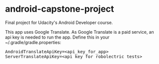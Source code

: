 # android-capstone-project

Final project for Udacity's Android Developer course.

This app uses Google Translate. As Google Translate is a paid service, an api key is needed to run the app. Define this in your ~/.gradle/gradle.properties:

<pre>
AndroidTranslateApiKey=&lt;api_key_for_app&gt;
ServerTranslateApiKey=&lt;api_key_for_robolectric_tests&gt;
</pre>
